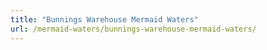 ```yaml
---
title: "Bunnings Warehouse Mermaid Waters"
url: /mermaid-waters/bunnings-warehouse-mermaid-waters/
---
```

